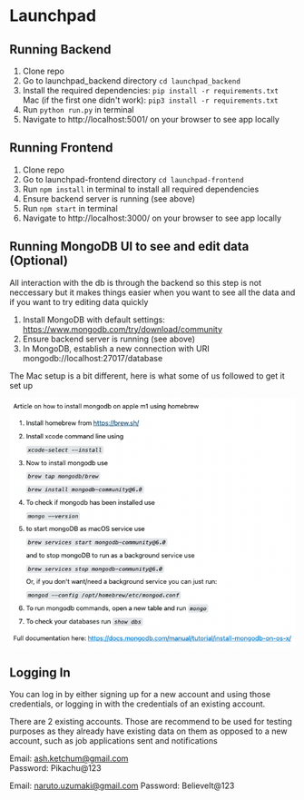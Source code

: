 # Launchpad

## Running Backend

1. Clone repo
2. Go to launchpad_backend directory `cd launchpad_backend`
3. Install the required dependencies: `pip install -r requirements.txt` Mac (if the first one didn't work): `pip3 install -r requirements.txt`
4. Run `python run.py` in terminal
5. Navigate to http://localhost:5001/ on your browser to see app locally

## Running Frontend

1. Clone repo
2. Go to launchpad-frontend directory `cd launchpad-frontend`
3. Run `npm install` in terminal to install all required dependencies
4. Ensure backend server is running (see above)
5. Run `npm start` in terminal
6. Navigate to http://localhost:3000/ on your browser to see app locally

## Running MongoDB UI to see and edit data (Optional)

All interaction with the db is through the backend so this step is not neccessary but it makes things easier when you want to see all the data and if you want to try editing data quickly

1. Install MongoDB with default settings: https://www.mongodb.com/try/download/community
2. Ensure backend server is running (see above)
3. In MongoDB, establish a new connection with URI mongodb://localhost:27017/database

The Mac setup is a bit different, here is what some of us followed to get it set up

![Mongo Mac Setup Instructions](<Screenshot 2023-11-07 at 12.17.00 AM.png>)

## Logging In

You can log in by either signing up for a new account and using those credentials, or logging in with the credentials of an existing account.

There are 2 existing accounts. Those are recommend to be used for testing purposes as they already have existing data on them as opposed to a new account, such as job applications sent and notifications

Email: ash.ketchum@gmail.com  
Password: Pikachu@123

Email: naruto.uzumaki@gmail.com 
Password: BelieveIt@123
